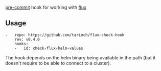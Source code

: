 [pre-commit](http://pre-commit.com) hook for working with [flux](http://fluxcd.io)


## Usage

```
-   repo: https://github.com/tarioch/flux-check-hook
    rev: v0.4.0
    hooks:
    -   id: check-flux-helm-values
```

The hook depends on the helm binary being available in the path (but it doesn't require to be able to connect to a cluster).
